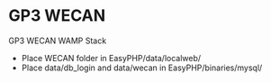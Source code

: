 # GP3 WECAN
GP3 WECAN WAMP Stack
* Place WECAN folder in EasyPHP/data/localweb/
* Place data/db_login and data/wecan in EasyPHP/binaries/mysql/
